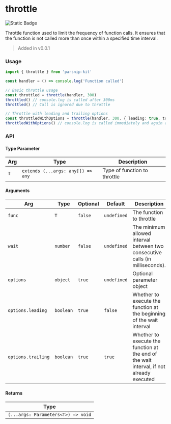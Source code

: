 # throttle
![Static Badge](https://img.shields.io/badge/Coverage-93.32%-FF8C00)
      
Throttle function used to limit the frequency of function calls. It ensures that the function is not called more than once within a specified time interval.

> Added in v0.0.1



### Usage

```typescript
import { throttle } from 'parsnip-kit'

const handler = () => console.log('Function called')

// Basic throttle usage
const throttled = throttle(handler, 300)
throttled() // console.log is called after 300ms
throttled() // Call is ignored due to throttle

// Throttle with leading and trailing options
const throttledWithOptions = throttle(handler, 300, { leading: true, trailing: true })
throttledWithOptions() // console.log is called immediately and again after 300ms if no other calls are made.
```


### API

#### Type Parameter

| Arg | Type | Description |
| --- | --- | --- |
| `T` | `extends (...args: any[]) => any` | Type of function to throttle |

#### Arguments

| Arg | Type | Optional | Default | Description |
| --- | --- | --- | --- | --- |
| `func` | `T` | `false` | `undefined` | The function to throttle  |
| `wait` | `number` | `false` | `undefined` | The minimum allowed interval between two consecutive calls (in milliseconds).  |
| `options` | `object` | `true` | `undefined` | Optional parameter object |
| `options.leading` | `boolean` | `true` | `false` | Whether to execute the function at the beginning of the wait interval  |
| `options.trailing` | `boolean` | `true` | `true` | Whether to execute the function at the end of the wait interval, if not already executed   |

#### Returns

| Type |
| ---  |
| `(...args: Parameters<T>) => void`  |